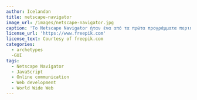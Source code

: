 ```yaml
---
author: Icelandan
title: netscape-navigator
image_url: /images/netscape-navigator.jpg
caption: 'Το Netscape Navigator ήταν ένα από τα πρώτα προγράμματα περιήγησης Ιστού, που κυκλοφόρησε το 1994 από την αμερικανική εταιρεία Netscape Communications. Ήταν το πρώτο ευρέως χρησιμοποιούμενο πρόγραμμα περιήγησης που εισήγαγε λειτουργίες όπως σελιδοδείκτες και γραφικό περιβάλλον χρήστη (GUI), το οποίο διευκόλυνε την πλοήγηση στον Παγκόσμιο Ιστό για μη τεχνικούς χρήστες. Μία από τις σημαντικές συνεισφορές του Netscape Navigator ήταν η ανάπτυξη της JavaScript, μιας γλώσσας προγραμματισμού που επιτρέπει στους προγραμματιστές ιστού να προσθέτουν διαδραστικές δυνατότητες στους ιστότοπούς τους.'
license_url: 'https://www.freepik.com'
license_text: Courtesy of freepik.com
categories:
  - archetypes
  -GUI
tags:
  - Netscape Navigator
  - JavaScript
  - Online communication
  - Web development
  - World Wide Web
---
```

